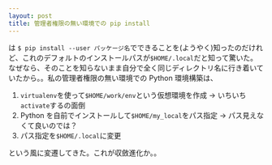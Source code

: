 ```yaml
---
layout: post
title: 管理者権限の無い環境での pip install
---
```


は `$ pip install --user パッケージ名`でできることを(ようやく)知ったのだけれど、これのデフォルトのインストールパスが`$HOME/.local`だと知って驚いた。なぜなら、そのことを知らないまま自分で全く同じディレクトリ名に行き着いていたから。。私の管理者権限の無い環境での Python 環境構築は、

1. `virtualenv`を使って`$HOME/work/env`という仮想環境を作成 -> いちいち`activate`するの面倒
2. Python を自前でインストールして`$HOME/my_local`をパス指定 -> パス見えなくて良いのでは？
3. パス指定を`$HOME/.local`に変更

という風に変遷してきた。これが収斂進化か。。